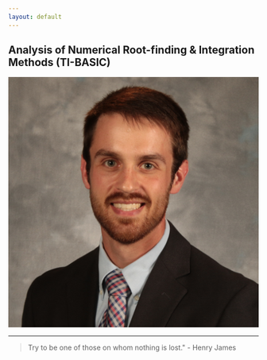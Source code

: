 ```yaml
---
layout: default
---
```


## Analysis of Numerical Root-finding & &#10;Integration Methods (TI-BASIC)

<img class="profile-picture" src="headshot.jpg">

---



> Try to be one of those on whom nothing is lost." - Henry James